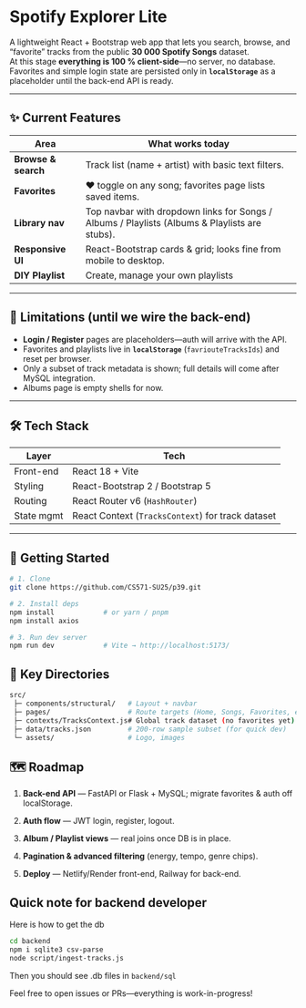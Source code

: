 # Spotify Explorer Lite

A lightweight React + Bootstrap web app that lets you search, browse, and
“favorite” tracks from the public **30 000 Spotify Songs** dataset.  
At this stage **everything is 100 % client-side**—no server, no database.  
Favorites and simple login state are persisted only in **`localStorage`** as a
placeholder until the back-end API is ready.

---

## ✨ Current Features
| Area | What works today |
|------|------------------|
| **Browse & search** | Track list (name + artist) with basic text filters. |
| **Favorites** | ♥ toggle on any song; favorites page lists saved items. |
| **Library nav** | Top navbar with dropdown links for Songs / Albums / Playlists (Albums & Playlists are stubs). |
| **Responsive UI** | React-Bootstrap cards & grid; looks fine from mobile to desktop. |
| **DIY Playlist** | Create, manage your own playlists |

---

## 🚧 Limitations (until we wire the back-end)

* **Login / Register** pages are placeholders—auth will arrive with the API.
* Favorites and playlists live in **`localStorage`** (`favriouteTracksIds`) and reset per browser.
* Only a subset of track metadata is shown; full details will come after MySQL
  integration.
* Albums page is empty shells for now.

---

## 🛠 Tech Stack

| Layer | Tech |
|-------|------|
| Front-end | React 18 + Vite |
| Styling | React-Bootstrap 2 / Bootstrap 5 |
| Routing | React Router v6 (`HashRouter`) |
| State mgmt | React Context (`TracksContext`) for track dataset |

---

## 🚀 Getting Started

```bash
# 1. Clone
git clone https://github.com/CS571-SU25/p39.git

# 2. Install deps
npm install            # or yarn / pnpm
npm install axios

# 3. Run dev server
npm run dev            # Vite → http://localhost:5173/
```

## 📂 Key Directories
```bash
src/
 ├─ components/structural/   # Layout + navbar
 ├─ pages/                   # Route targets (Home, Songs, Favorites, etc.)
 ├─ contexts/TracksContext.js# Global track dataset (no favorites yet)
 ├─ data/tracks.json         # 200-row sample subset (for quick dev)
 └─ assets/                  # Logo, images
```

## 🗺 Roadmap
1. **Back-end API** — FastAPI or Flask + MySQL;
migrate favorites & auth off localStorage.

2. **Auth flow** — JWT login, register, logout.

3. **Album / Playlist views** — real joins once DB is in place.

4. **Pagination & advanced filtering** (energy, tempo, genre chips).

5. **Deploy** — Netlify/Render front-end, Railway for back-end.

## Quick note for backend developer
Here is how to get the db
```bash
cd backend
npm i sqlite3 csv-parse
node script/ingest-tracks.js
```
Then you should see .db files in `backend/sql`

Feel free to open issues or PRs—everything is work-in-progress!
